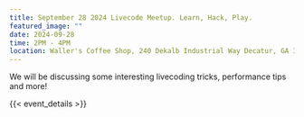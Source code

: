 ```yaml
---
title: September 28 2024 Livecode Meetup. Learn, Hack, Play.
featured_image: ""
date: 2024-09-28
time: 2PM - 4PM
location: Waller's Coffee Shop, 240 Dekalb Industrial Way Decatur, GA 30033
---
```


We will be discussing some interesting livecoding tricks, performance tips and more!

{{< event_details >}}
